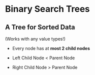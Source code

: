 # Binary Search Trees

## A Tree for Sorted Data

(Works with any value types!)

- Every node has at **most 2 child nodes**

- Left Child Node < Parent Node

- Right Child Node > Parent Node 
